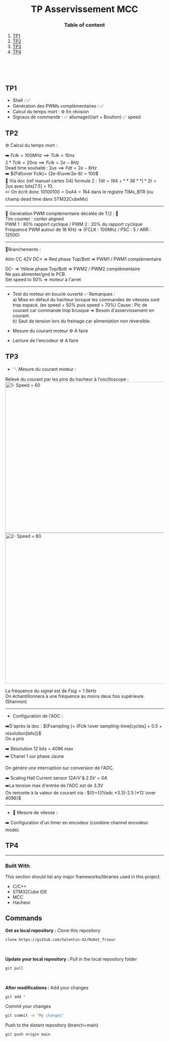 
<!-- PROJECT LOGO -->

<div align="center">

 <h1 align="center">TP Asservissement MCC</h3>
</div>

<div>


<h3 align="center">Table of content</h3>

 
1. [TP1 ](#TP1)
2. [TP2](#TP2)
3. [TP3](#TP3)
4. [TP4](#TP4)
 </center>
</div>


<br/>
<br/>
<br/>


## TP1

- Shell : 															  ✅
- Génération des PWMs complémentaires : ✅
- Calcul du temps mort : 								  ⚙️ En révision
- Signaux de commande :					 ✅ allumage(Uart + Boutton) ✅ speed
## TP2

⚙️ Calcul du temps mort : 
  
➡️ $Fclk = 100MHz  \implies Tclk = 10ns$<br/>
 ${2*Tclk= 20 ns} \implies {Fclk = 2e-8 Hz}$<br/>
Dead time souhaité : $2 us \implies Fdt = 2e-6 Hz$
<br/>
➡️ ${Fdt\over Fclk}= {2e-6\over2e-8} = 100$
<br/>
📖 Via doc (ref manuel cartes G4) formule 2 : $Tdt =  (64 + **36**)*2t = 2us$ avec bits[7:5] = 10.
<br/>
✏️ On écrit donc 
$10100100 = 0xA4 = 164$ dans le registre TIMx_BTR (ou champ dead time dans STM32CubeMx)

***

🔴 Génération PWM complémentaire décalée de T/2 :  🔴<br/>
 Tim counter : center aligned<br/>
PWM 1 : 80% rapport cyclique / PWM 2 : 20% du rapport cyclique <br/>
Fréquence PWM autour de 16 KHz => {FCLK : 100Mhz / PSC : 5 / ARR : 12500} <br/>

***
🔌Branchements :

Alim CC 42V 
DC+ => Red phase Top/Bott     => PWM1 / PWM1 complémentaire <br />

DC- => Yellow phase Top/Bott => PWM2 / PWM2 complémentaire <br />
Ne pas alimenter/gnd le PCB <br />
Set speed to 50% => moteur à l'arret<br />

***

- Test du moteur en boucle ouverte ✅
Remarques : <br/>
a) Mise en défaut du hacheur lorsque les commandes de vitesses sont trop espacé. (ex speed = 50% puis speed = 70%) Cause : Pic de courant car commande trop brusque => Besoin d'asservissement en courant. <br /> 
b) Saut de tension lors du freinage car alimentation non réversible. <br/>

- Mesure du courant moteur  ⚙️ A faire

- Lecture de l'encodeur  ⚙️ A faire


## TP3

-  〽️ Mesure du courant moteur :

Relevé du courant par les pins du hacheur à l'oscilloscope :
<br />
    <img src="https://github.com/Valentin-42/TP_Asservissement_MCC/1.png" alt="1- Speed = 60" width="800" height="480">
 <br />
    <img src="https://github.com/Valentin-42/TP_Asservissement_MCC/2.png" alt="2- Speed = 80" width="800" height="480">
 <br />

La fréquence du signal est de $Fsig = 1.5 kHz$ <br />
On échantillonnera à une fréquence au moins deux fois supérieure. (Shannon)
***
- Configuration de l'ADC : <br />


➡️D'après la doc :  ${Fsampling  }= {Fclk  \over sampling-time[cycles] + 0.5 + résolution[bits]}$<br />
On a pris 

➡️ Résolution 12 bits = 4096 max  <br />
➡️ Chanel 1 sur phase Jaune  <br />

On génère une interruption sur conversion de l'ADC.  <br />

➡️ Scaling Hall Current sensor $12 A/ V$ & $2.5 V = 0 A$<br />
➡️La tension max d'entrée de l'ADC est de 3.3V <br />
On remonte à la valeur de courant via :
${I}={((Vadc *3.3)-2.5 )*12 \over 4096}$  <br />


***
- 🏃 Mesure de vitesse :


➡️ Configuration d'un timer en encodeur (combine channel encodeur mode). 



## TP4

***

### Built With

This section should list any major frameworks/libraries used in this project.

* C/C++ 
* STM32Cube IDE
* MCC 
* Hacheur


##  Commands

<b>Get as local repository :</b>
Clone this repository 

  ```sh
  clone https://github.com/Valentin-42/Robot_Trieur
  ```
<br/>

<b>Update your local repository :</b>
Pull in the local repository folder

  ```sh
  git pull
  ```
<br/>

<b>After modifications :</b>
Add your changes 

  ```sh
  git add *
  ```
  
Commit your changes 

  ```sh
  git commit -m "My changes"
  ```
Push to the distant repository (branch=main)

  ```sh
  git push origin main
  ```
